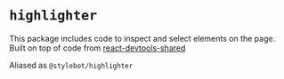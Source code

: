 # `highlighter`

This package includes code to inspect and select elements on the page. Built on top of code from [react-devtools-shared](https://github.com/facebook/react/tree/master/packages/react-devtools-shared)

Aliased as `@stylebot/highlighter`



